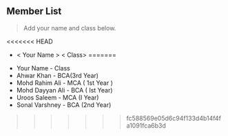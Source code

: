 ## Member List

> Add your name and class below.

<<<<<<< HEAD
* < Your Name > < Class>
=======
- Your Name - Class
- Ahwar Khan - BCA(3rd Year)
- Mohd Rahim Ali - MCA ( 1st Year )
- Mohd Dayyan Ali - BCA ( Ist Year)
- Uroos Saleem - MCA (I Year)
- Sonal Varshney - BCA (2nd Year)
>>>>>>> fc588569e05d6c94f133d4b14f4fa1091fca6b3d
